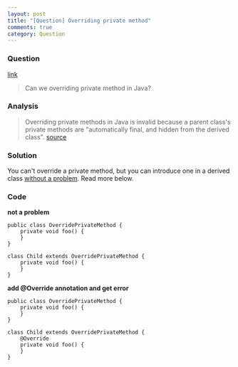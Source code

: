 ```yaml
---
layout: post
title: "[Question] Overriding private method"
comments: true
category: Question
---
```


### Question

[link](http://stackoverflow.com/questions/2000137/overriding-private-methods-in-java)

> Can we overriding private method in Java?

### Analysis

> Overriding private methods in Java is invalid because a parent class's private methods are "automatically final, and hidden from the derived class". [source](http://www.linuxtopia.org/online_books/programming_books/thinking_in_java/TIJ309_006.htm)

### Solution

You can't override a private method, but you can introduce one in a derived class [without a problem](http://stackoverflow.com/a/2000156). Read more below.

### Code

**not a problem**

    public class OverridePrivateMethod {
    	private void foo() {
    	}
    }

    class Child extends OverridePrivateMethod {
    	private void foo() {
    	}
    }

**add @Override annotation and get error**

    public class OverridePrivateMethod {
    	private void foo() {
    	}
    }

    class Child extends OverridePrivateMethod {
    	@Override
    	private void foo() {
    	}
    }
